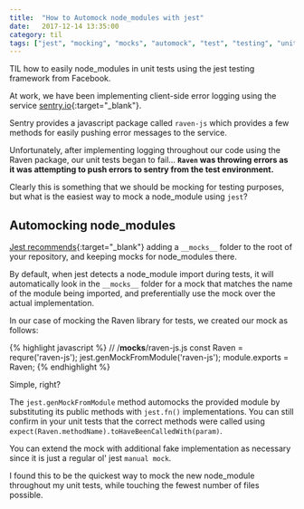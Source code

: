 ```yaml
---
title:  "How to Automock node_modules with jest"
date:   2017-12-14 13:35:00
category: til
tags: ["jest", "mocking", "mocks", "automock", "test", "testing", "unit", "facebook", "sentry.io"]
---
```


TIL how to easily node_modules in unit tests using the jest testing framework from Facebook.

At work, we have been implementing client-side error logging using the service [sentry.io][sentry]{:target="_blank"}.

Sentry provides a javascript package called `raven-js` which provides a few methods for easily pushing error messages to the service.

Unfortunately, after implementing logging throughout our code using the Raven package, our unit tests began to fail... **`Raven` was throwing errors as it was attempting to push errors to sentry from the test environment.**

Clearly this is something that we should be mocking for testing purposes, but what is the easiest way to mock a node_module using `jest`?

## Automocking node_modules

[Jest recommends][jest]{:target="_blank"} adding a `__mocks__` folder to the root of your repository, and keeping mocks for node_modules there.

By default, when jest detects a node_module import during tests, it will automatically look in the `__mocks__` folder for a mock that matches the name of the module being imported, and preferentially use the mock over the actual implementation.

In our case of mocking the Raven library for tests, we created our mock as follows:

{% highlight javascript %}
// /__mocks__/raven-js.js
const Raven = requre('raven-js');
jest.genMockFromModule('raven-js');
module.exports = Raven;
{% endhighlight %}

Simple, right?

The `jest.genMockFromModule` method automocks the provided module by substituting its public methods with `jest.fn()` implementations. You can still confirm in your unit tests that the correct methods were called using `expect(Raven.methodName).toHaveBeenCalledWith(param)`.

You can extend the mock with additional fake implementation as necessary since it is just a regular ol' jest `manual mock`.

I found this to be the quickest way to mock the new node_module throughout my unit tests, while touching the fewest number of files possible.

[sentry]: https://sentry.io/welcome/
[jest]: https://facebook.github.io/jest/docs/en/manual-mocks.html
